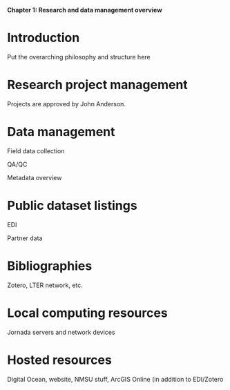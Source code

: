 **Chapter 1: Research and data management overview**

# Introduction

Put the overarching philosophy and structure here

# Research project management

Projects are approved by John Anderson.

# Data management

Field data collection

QA/QC

Metadata overview

# Public dataset listings

EDI

Partner data

# Bibliographies

Zotero, LTER network, etc.

# Local computing resources

Jornada servers and network devices

# Hosted resources

Digital Ocean, website, NMSU stuff, ArcGIS Online (in addition to EDI/Zotero

